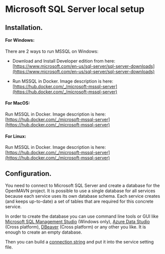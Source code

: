 # Microsoft SQL Server local setup


## Installation.

#### For Windows:

There are 2 ways to run MSSQL on Windows:

-   Download and Install Developer edition from here: [https://www.microsoft.com/en-us/sql-server/sql-server-downloads](https://www.microsoft.com/en-us/sql-server/sql-server-downloads)
    
-   Run MSSQL in Docker. Image description is here: [https://hub.docker.com/_/microsoft-mssql-server](https://hub.docker.com/_/microsoft-mssql-server)
    

#### For MacOS:

Run MSSQL in Docker. Image description is here: [https://hub.docker.com/_/microsoft-mssql-server](https://hub.docker.com/_/microsoft-mssql-server)

#### For Linux:

Run MSSQL in Docker. Image description is here: [https://hub.docker.com/_/microsoft-mssql-server](https://hub.docker.com/_/microsoft-mssql-server)

## Configuration.
You need to connect to Microsoft SQL Server and create a database for the OpenMAVN project. It is possible to use a single database for all services because each service uses its own database schema. Each service creates (and keeps up-to-date) a set of tables that are required for this concrete service.   

In order to create the database you can use command line tools or GUI like [Microsoft SQL Management Studio](https://docs.microsoft.com/en-us/sql/ssms/download-sql-server-management-studio-ssms?view=sql-server-ver15) (Windows only), [Azure Data Studio](https://docs.microsoft.com/en-us/sql/azure-data-studio/download-azure-data-studio?view=sql-server-ver15) (Cross platform), [DBeaver](https://dbeaver.io/download/) (Cross platform) or any other you like. It is enough to create an empty database.   

Then you can build a [connection string](https://www.connectionstrings.com/sql-server/) and put it into the service setting file.
